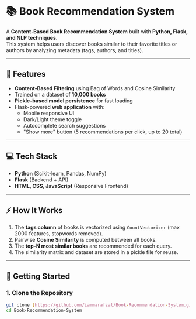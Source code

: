 # 📚 Book Recommendation System  

A **Content-Based Book Recommendation System** built with **Python, Flask, and NLP techniques**.  
This system helps users discover books similar to their favorite titles or authors by analyzing metadata (tags, authors, and titles).  

---

## 🔎 Features
- **Content-Based Filtering** using Bag of Words and Cosine Similarity  
- Trained on a dataset of **10,000 books**  
- **Pickle-based model persistence** for fast loading  
- Flask-powered **web application** with:  
  - Mobile responsive UI  
  - Dark/Light theme toggle  
  - Autocomplete search suggestions  
  - "Show more" button (5 recommendations per click, up to 20 total)  

---

## 💻 Tech Stack
- **Python** (Scikit-learn, Pandas, NumPy)  
- **Flask** (Backend + API)  
- **HTML, CSS, JavaScript** (Responsive Frontend)  

---

## ⚡ How It Works
1. The **tags column** of books is vectorized using `CountVectorizer` (max 2000 features, stopwords removed).  
2. Pairwise **Cosine Similarity** is computed between all books.  
3. The **top-N most similar books** are recommended for each query.  
4. The similarity matrix and dataset are stored in a pickle file for reuse.  

---

## 🚀 Getting Started

### 1. Clone the Repository
```bash
git clone [https://github.com/iammarafzal/Book-Recommendation-System.git](https://github.com/iammarafzal/book-recommender-system.git)
cd Book-Recommendation-System

